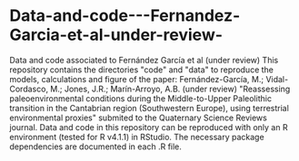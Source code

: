 # Data-and-code---Fernandez-Garcia-et-al-under-review-
Data and code associated to Fernández García et al (under review) 
This repository contains the directories "code" and "data" to reproduce the models, calculations and figure of the paper: Fernández-García, M.; Vidal-Cordasco, M.; Jones, J.R.; Marín-Arroyo, A.B. (under review) "Reassessing paleoenvironmental conditions during the Middle-to-Upper Paleolithic transition in the Cantabrian region (Southwestern Europe), using terrestrial environmental proxies" submited to the Quaternary Science Reviews journal. 
Data and code in this repository can be reproduced with only an R environment (tested for R v4.1.1) in RStudio. The necessary package dependencies are documented in each .R file.
